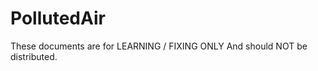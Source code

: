 PollutedAir
===========
These documents are for LEARNING / FIXING
ONLY
And should NOT be distributed.